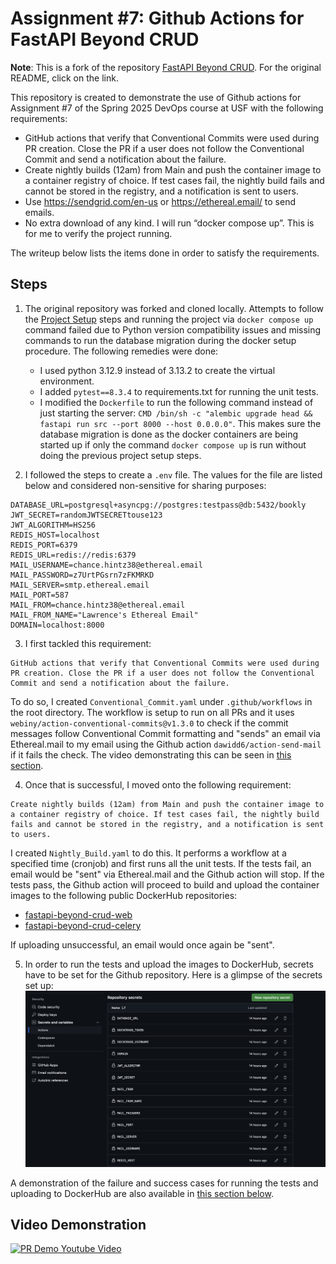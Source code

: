 # Assignment #7: Github Actions for FastAPI Beyond CRUD 

**Note**: This is a fork of the repository [FastAPI Beyond CRUD](https://github.com/jod35/fastapi-beyond-CRUD). For the original README, click on the link.

This repository is created to demonstrate the use of Github actions for Assignment #7 of the Spring 2025 DevOps course at USF with the following requirements:

- GitHub actions that verify that Conventional Commits were used during PR creation. Close the PR if a user does not follow the Conventional Commit and send a notification about the failure.
- Create nightly builds (12am) from Main and push the container image to a container registry of choice. If test cases fail, the nightly build fails and cannot be stored in the registry, and a notification is sent to users.
- Use https://sendgrid.com/en-us or https://ethereal.email/ to send emails.
- No extra download of any kind. I will run “docker compose up”. This is for me to verify the project running.

The writeup below lists the items done in order to satisfy the requirements.

## Steps

1. The original repository was forked and cloned locally. Attempts to follow the [Project Setup](https://github.com/jod35/fastapi-beyond-CRUD?tab=readme-ov-file#project-setup) steps and running the project via `docker compose up` command failed due to Python version compatibility issues and missing commands to run the database migration during the docker setup procedure. The following remedies were done:
    - I used python 3.12.9 instead of 3.13.2 to create the virtual environment.
    - I added `pytest==8.3.4` to requirements.txt for running the unit tests.
    - I modified the `Dockerfile` to run the following command instead of just starting the server: `CMD /bin/sh -c "alembic upgrade head && fastapi run src --port 8000 --host 0.0.0.0"`. This makes sure the database migration is done as the docker containers are being started up if only the command `docker compose up` is run without doing the previous project setup steps.

2. I followed the steps to create a `.env` file. The values for the file are listed below and considered non-sensitive for sharing purposes:
```
DATABASE_URL=postgresql+asyncpg://postgres:testpass@db:5432/bookly
JWT_SECRET=randomJWTSECRETtouse123
JWT_ALGORITHM=HS256
REDIS_HOST=localhost
REDIS_PORT=6379
REDIS_URL=redis://redis:6379
MAIL_USERNAME=chance.hintz38@ethereal.email
MAIL_PASSWORD=z7UrtPGsrn7zFKMRKD
MAIL_SERVER=smtp.ethereal.email
MAIL_PORT=587
MAIL_FROM=chance.hintz38@ethereal.email
MAIL_FROM_NAME="Lawrence's Ethereal Email"
DOMAIN=localhost:8000
```

3. I first tackled this requirement:
```
GitHub actions that verify that Conventional Commits were used during PR creation. Close the PR if a user does not follow the Conventional Commit and send a notification about the failure.
```
To do so, I created `Conventional_Commit.yaml` under `.github/workflows` in the root directory. The workflow is setup to run on all PRs and it uses `webiny/action-conventional-commits@v1.3.0` to check if the commit messages follow Conventional Commit formatting and "sends" an email via Ethereal.mail to my email using the Github action `dawidd6/action-send-mail` if it fails the check. The video demonstrating this can be seen in [this section](#video-demonstration).

4. Once that is successful, I moved onto the following requirement:
```
Create nightly builds (12am) from Main and push the container image to a container registry of choice. If test cases fail, the nightly build fails and cannot be stored in the registry, and a notification is sent to users.
```

I created `Nightly_Build.yaml` to do this. It performs a workflow at a specified time (cronjob) and first runs all the unit tests. If the tests fail, an email would be "sent" via Ethereal.mail and the Github action will stop. If the tests pass, the Github action will proceed to build and upload the container images to the following public DockerHub repositories:
- [fastapi-beyond-crud-web](https://hub.docker.com/repository/docker/lawrenceslng/fastapi-beyond-crud-web/general)
- [fastapi-beyond-crud-celery](https://hub.docker.com/repository/docker/lawrenceslng/fastapi-beyond-crud-celery/general)

If uploading unsuccessful, an email would once again be "sent".

5. In order to run the tests and upload the images to DockerHub, secrets have to be set for the Github repository. Here is a glimpse of the secrets set up:
![](/README_resources/image.png)


A demonstration of the failure and success cases for running the tests and uploading to DockerHub are also available in [this section below](#video-demonstration).

## Video Demonstration

[![PR Demo Youtube Video](https://img.youtube.com/vi/eGzjaJjSCRM/0.jpg)](https://www.youtube.com/watch?v=eGzjaJjSCRM)